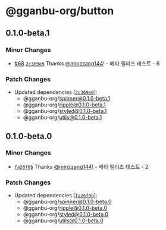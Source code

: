 # @gganbu-org/button

## 0.1.0-beta.1

### Minor Changes

- [#68](https://github.com/gganbu-org/gganbu-ui/pull/68) [`2c369e9`](https://github.com/gganbu-org/gganbu-ui/commit/2c369e90946f4d147ede055df473f0c6f3267e77) Thanks [@minzzang144](https://github.com/minzzang144)! - 베타 릴리즈 테스트 - 6

### Patch Changes

- Updated dependencies [[`2c369e9`](https://github.com/gganbu-org/gganbu-ui/commit/2c369e90946f4d147ede055df473f0c6f3267e77)]:
  - @gganbu-org/spinner@0.1.0-beta.1
  - @gganbu-org/ripple@0.1.0-beta.1
  - @gganbu-org/styled@0.1.0-beta.1
  - @gganbu-org/utils@0.1.0-beta.1

## 0.1.0-beta.0

### Minor Changes

- [`fa26f0b`](https://github.com/gganbu-org/gganbu-ui/commit/fa26f0be5ff67593f42703ea214913f3fecc9b07) Thanks [@minzzang144](https://github.com/minzzang144)! - 베타 릴리즈 테스트 - 2

### Patch Changes

- Updated dependencies [[`fa26f0b`](https://github.com/gganbu-org/gganbu-ui/commit/fa26f0be5ff67593f42703ea214913f3fecc9b07)]:
  - @gganbu-org/spinner@0.1.0-beta.0
  - @gganbu-org/ripple@0.1.0-beta.0
  - @gganbu-org/styled@0.1.0-beta.0
  - @gganbu-org/utils@0.1.0-beta.0
